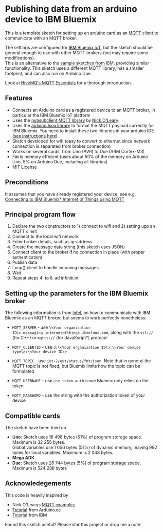 Publishing data from an arduino device to IBM Bluemix
======
This is a template sketch for setting up an arduino card as an [MQTT](http://mqtt.org) client to communicate with an MQTT broker.

The settings are configured for [IBM Bluemix IoT](http://www.ibm.com/cloud-computing/bluemix/internet-of-things/), but the sketch should be general enough to use with other MQTT brokers (but may require some modifications).  
This is an alternative to the [sample sketches from IBM](https://github.com/ibm-messaging/iot-arduino), providing similar functionality. This sketch uses a different MQTT library, has a smaller footprint, and can also run on Arduino Due.

Look at [HiveMQ's MQTT Essentials](http://www.hivemq.com/mqtt-essentials/) for a thorough introduction.

Features
------
- Connects an Arduino card as a registered device to an MQTT broker, in particular the IBM Bluemix IoT platform
- Uses the [pubsubclient MQTT library](http://pubsubclient.knolleary.net) by [Nick O'Leary](http://knolleary.net/about/).
- Uses the [arduinoJson library](https://github.com/bblanchon/ArduinoJson) to format the MQTT payload correctly for IBM Bluemix. You need to install these two libraries in your arduino IDE ([see instructions here](https://www.arduino.cc/en/Guide/Libraries)).
- Sketch developed for wifi (easy to convert to ethernet since network connection is separated from broker connection)
- Works on several cards, from Uno (AVR) to Due (ARM Cortex-M3)
- Fairly memory efficient (uses about 50% of the memory on Arduino Uno, 5% on Arduino Due, including all libraries)
- MIT License

Preconditions
------
It assumes that you have already registered your device, see e.g. [Connecting to IBM Bluemix* Internet of Things using MQTT](https://software.intel.com/en-us/articles/connecting-to-ibm-bluemix-internet-of-things-using-mqtt)

Principal program flow
------
1. Declare the two constructors to 1) connect to wifi and 2) setting upp an MQTT client
2. Connect to the local wifi network
3. Enter broker details, such as ip-address
4. Create the message data string (this sketch uses JSON)
5. Connect client to the broker if no connection in place (with proper authentication)
6. Publish data
7. Loop() client to handle incoming messages
8. Wait
9. Repeat steps 4. to 8. ad infinitum

Setting up the parameters for the IBM Bluemix broker
------

The following information is from [Intel](https://software.intel.com/en-us/articles/connecting-to-ibm-bluemix-internet-of-things-using-mqtt), on how to communicate with IBM Bluemix as an MQTT broker, but seems to work perfectly nonetheless:

- `MQTT_SERVER` - use `\<Your organization ID\>.messaging.internetofthings.ibmcloud.com`, along with the `ssl://` (for C++) or `mqtts://` (for JavaScript*) protocol

- `MQTT_CLIENTID` - use `d:\<Your organization ID\>:\<Your device type\>:\<Your device ID\>`

- `MQTT_TOPIC` - use `iot-2/evt/status/fmt/json`. Note that in general the MQTT topic is not fixed, but Bluemix limits how the topic can be formulated.

- `MQTT_USERNAME` - use `use-token-auth` since Bluemix only relies on the token

- `MQTT_PASSWORD` - use the string with the authorization token of your device


Compatible cards
------
The sketch have been tried on

- **Uno:** Sketch uses 16 498 bytes (51%) of program storage space. Maximum is 32 256 bytes.  
Global variables use 1 056 bytes (51%) of dynamic memory, leaving 992 bytes for local variables. Maximum is 2 048 bytes.
- **Mega ADK**
- **Due:** Sketch uses 26 744 bytes (5%) of program storage space. Maximum is 524 288 bytes

Acknowledegements
------
This code is heavily inspired by

- Nick O'Learys [MQTT examples](http://pubsubclient.knolleary.net)
- [Tutorial](https://www.arduino.cc/en/Tutorial/ConnectNoEncryption) from Arduino.cc
- [Tutorial](https://developer.ibm.com/recipes/tutorials/connect-an-arduino-uno-device-to-the-ibm-internet-of-things-foundation/) from IBM


Found this sketch useful? Please star this project or drop me a note!
